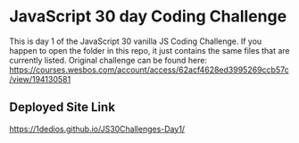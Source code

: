 <h1>JavaScript 30 day Coding Challenge</h1>



This is day 1 of the JavaScript 30 vanilla JS Coding Challenge. 
If you happen to open the folder in this repo, it just contains the same files that are currently listed. Original challenge can be found here: https://courses.wesbos.com/account/access/62acf4628ed3995269ccb57c/view/194130581



<h2> Deployed Site Link </h2>

https://1dedios.github.io/JS30Challenges-Day1/
